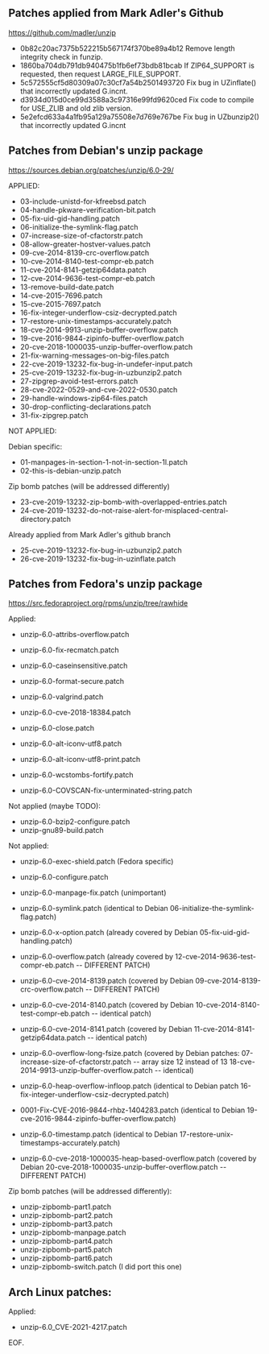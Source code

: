 ## Patches applied from Mark Adler's Github

https://github.com/madler/unzip

  - 0b82c20ac7375b522215b567174f370be89a4b12  Remove length integrity check in funzip.
  - 1860ba704db791db940475b1fb6ef73bdb81bcab  If ZIP64_SUPPORT is requested, then request LARGE_FILE_SUPPORT.
  - 5c572555cf5d80309a07c30cf7a54b2501493720  Fix bug in UZinflate() that incorrectly updated G.incnt.
  - d3934d015d0ce99d3588a3c97316e99fd9620ced  Fix code to compile for USE_ZLIB and old zlib version.
  - 5e2efcd633a4a1fb95a129a75508e7d769e767be  Fix bug in UZbunzip2() that incorrectly updated G.incnt

## Patches from Debian's unzip package

https://sources.debian.org/patches/unzip/6.0-29/

APPLIED:

  - 03-include-unistd-for-kfreebsd.patch
  - 04-handle-pkware-verification-bit.patch
  - 05-fix-uid-gid-handling.patch
  - 06-initialize-the-symlink-flag.patch
  - 07-increase-size-of-cfactorstr.patch
  - 08-allow-greater-hostver-values.patch
  - 09-cve-2014-8139-crc-overflow.patch
  - 10-cve-2014-8140-test-compr-eb.patch
  - 11-cve-2014-8141-getzip64data.patch
  - 12-cve-2014-9636-test-compr-eb.patch
  - 13-remove-build-date.patch
  - 14-cve-2015-7696.patch
  - 15-cve-2015-7697.patch
  - 16-fix-integer-underflow-csiz-decrypted.patch
  - 17-restore-unix-timestamps-accurately.patch
  - 18-cve-2014-9913-unzip-buffer-overflow.patch
  - 19-cve-2016-9844-zipinfo-buffer-overflow.patch
  - 20-cve-2018-1000035-unzip-buffer-overflow.patch
  - 21-fix-warning-messages-on-big-files.patch
  - 22-cve-2019-13232-fix-bug-in-undefer-input.patch
  - 25-cve-2019-13232-fix-bug-in-uzbunzip2.patch
  - 27-zipgrep-avoid-test-errors.patch
  - 28-cve-2022-0529-and-cve-2022-0530.patch
  - 29-handle-windows-zip64-files.patch
  - 30-drop-conflicting-declarations.patch
  - 31-fix-zipgrep.patch

NOT APPLIED:

Debian specific:

  - 01-manpages-in-section-1-not-in-section-1l.patch
  - 02-this-is-debian-unzip.patch

Zip bomb patches (will be addressed differently)

  - 23-cve-2019-13232-zip-bomb-with-overlapped-entries.patch
  - 24-cve-2019-13232-do-not-raise-alert-for-misplaced-central-directory.patch

Already applied from Mark Adler's github branch

  - 25-cve-2019-13232-fix-bug-in-uzbunzip2.patch
  - 26-cve-2019-13232-fix-bug-in-uzinflate.patch


## Patches from Fedora's unzip package

https://src.fedoraproject.org/rpms/unzip/tree/rawhide

Applied:

  - unzip-6.0-attribs-overflow.patch
  - unzip-6.0-fix-recmatch.patch
  - unzip-6.0-caseinsensitive.patch
  - unzip-6.0-format-secure.patch
  - unzip-6.0-valgrind.patch
  - unzip-6.0-cve-2018-18384.patch
  - unzip-6.0-close.patch

  - unzip-6.0-alt-iconv-utf8.patch
  - unzip-6.0-alt-iconv-utf8-print.patch
  - unzip-6.0-wcstombs-fortify.patch
  - unzip-6.0-COVSCAN-fix-unterminated-string.patch

Not applied (maybe TODO):

  - unzip-6.0-bzip2-configure.patch
  - unzip-gnu89-build.patch

Not applied:

  - unzip-6.0-exec-shield.patch (Fedora specific)
  - unzip-6.0-configure.patch
  - unzip-6.0-manpage-fix.patch (unimportant)
  - unzip-6.0-symlink.patch (identical to Debian 06-initialize-the-symlink-flag.patch)
  - unzip-6.0-x-option.patch (already covered by Debian 05-fix-uid-gid-handling.patch)
  - unzip-6.0-overflow.patch (already covered by 12-cve-2014-9636-test-compr-eb.patch -- DIFFERENT PATCH)

  - unzip-6.0-cve-2014-8139.patch (covered by Debian 09-cve-2014-8139-crc-overflow.patch -- DIFFERENT PATCH)
  - unzip-6.0-cve-2014-8140.patch (covered by Debian 10-cve-2014-8140-test-compr-eb.patch -- identical patch)
  - unzip-6.0-cve-2014-8141.patch (covered by Debian 11-cve-2014-8141-getzip64data.patch -- identical patch)

  - unzip-6.0-overflow-long-fsize.patch
    (covered by Debian patches:
        07-increase-size-of-cfactorstr.patch -- array size 12 instead of 13
        18-cve-2014-9913-unzip-buffer-overflow.patch -- identical)

  - unzip-6.0-heap-overflow-infloop.patch (identical to Debian patch 16-fix-integer-underflow-csiz-decrypted.patch)
  - 0001-Fix-CVE-2016-9844-rhbz-1404283.patch (identical to Debian   19-cve-2016-9844-zipinfo-buffer-overflow.patch)
  - unzip-6.0-timestamp.patch (identical to Debian 17-restore-unix-timestamps-accurately.patch)

  - unzip-6.0-cve-2018-1000035-heap-based-overflow.patch (covered by Debian 20-cve-2018-1000035-unzip-buffer-overflow.patch -- DIFFERENT PATCH)


Zip bomb patches (will be addressed differently):

  - unzip-zipbomb-part1.patch
  - unzip-zipbomb-part2.patch
  - unzip-zipbomb-part3.patch
  - unzip-zipbomb-manpage.patch
  - unzip-zipbomb-part4.patch
  - unzip-zipbomb-part5.patch
  - unzip-zipbomb-part6.patch
  - unzip-zipbomb-switch.patch (I did port this one)


## Arch Linux patches:

Applied:

  - unzip-6.0_CVE-2021-4217.patch


EOF.
